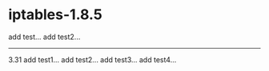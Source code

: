 # iptables-1.8.5

add test...
add test2...

-----------------
3.31
add test1...
add test2...
add test3...
add test4...
